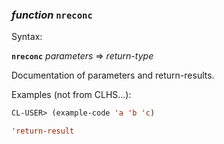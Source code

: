 ### <em>function</em> <strong>`nreconc`</strong>

Syntax:

<strong>`nreconc`</strong> <em>parameters</em> => <em>return-type</em>

Documentation of parameters and return-results.

Examples (not from CLHS...):

```lisp
CL-USER> (example-code 'a 'b 'c)

'return-result
```
